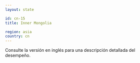 ```yaml
---
layout: state

id: cn-15
title: Inner Mongolia

region: asia
country: cn
---
```


Consulte la versión en inglés para una descripción detallada del desempeño.